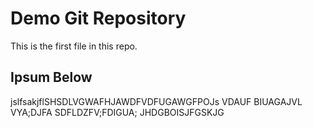# Demo Git Repository

This is the first file in this repo.

## Ipsum Below

jslfsakjflSHSDLVGWAFHJAWDFVDFUGAWGFPOJs VDAUF BIUAGAJVL VYA;DJFA
SDFLDZFV;FDIGUA; JHDGBOISJFGSKJG